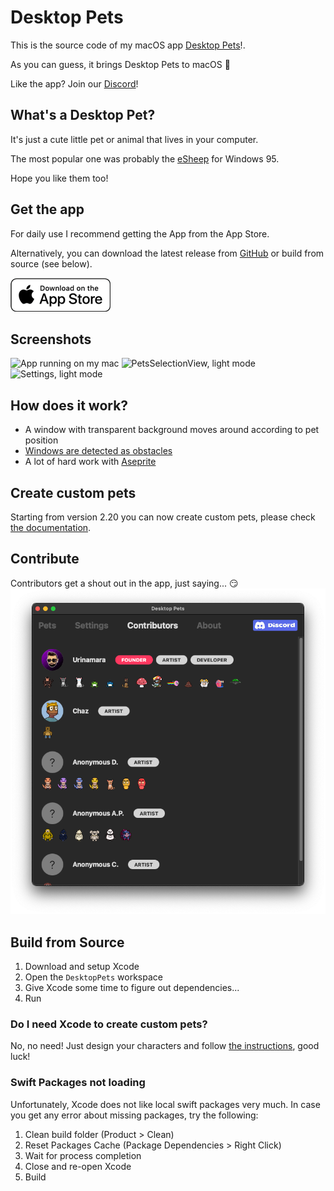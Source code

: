 # Desktop Pets

This is the source code of my macOS app [Desktop Pets](https://apps.apple.com/app/desktop-pets/id1575542220)!.

As you can guess, it brings Desktop Pets to macOS 🚀

Like the app? Join our [Discord](https://discord.gg/MCdEgXKSH5)!

## What's a Desktop Pet?

It's just a cute little pet or animal that lives in your computer.

The most popular one was probably the [eSheep](https://github.com/Adrianotiger/desktopPet) for Windows 95.

Hope you like them too!

## Get the app
For daily use I recommend getting the App from the App Store.

Alternatively, you can download the latest release from [GitHub]( https://github.com/curzel-it/pet-therapy/releases/latest) or build from source (see below).

[![Get it on the App Store](docs/appstore_badge.png)](https://apps.apple.com/app/desktop-pets/id1575542220)

## Screenshots

![App running on my mac](docs/demo.gif)
![PetsSelectionView, light mode](docs/1.png)
![Settings, light mode](docs/3.png)

## How does it work?

* A window with transparent background moves around according to pet position
* [Windows are detected as obstacles](https://github.com/curzel-it/windows-detector)
* A lot of hard work with [Aseprite](https://github.com/aseprite/aseprite)

## Create custom pets

Starting from version 2.20 you can now create custom pets, please check [the documentation](https://curzel.it/pet-therapy/custompets).

## Contribute

Contributors get a shout out in the app, just saying... 😏
![Contributors, dark mode](docs/contributors.png)

## Build from Source

1. Download and setup Xcode
1. Open the `DesktopPets` workspace
1. Give Xcode some time to figure out dependencies...
1. Run

### Do I need Xcode to create custom pets?
No, no need! Just design your characters and follow [the instructions](https://curzel.it/pet-therapy/custompets), good luck!

### Swift Packages not loading
Unfortunately, Xcode does not like local swift packages very much. In case you get any error about missing packages, try the following:
1. Clean build folder (Product > Clean)
1. Reset Packages Cache (Package Dependencies > Right Click)
1. Wait for process completion
1. Close and re-open Xcode
1. Build


